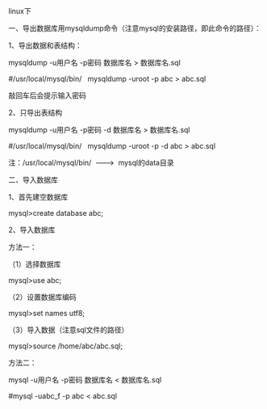 linux下

一、导出数据库用mysqldump命令（注意mysql的安装路径，即此命令的路径）：

1、导出数据和表结构：

mysqldump -u用户名 -p密码 数据库名 > 数据库名.sql

#/usr/local/mysql/bin/   mysqldump -uroot -p abc > abc.sql

敲回车后会提示输入密码

2、只导出表结构

mysqldump -u用户名 -p密码 -d 数据库名 > 数据库名.sql

#/usr/local/mysql/bin/   mysqldump -uroot -p -d abc > abc.sql

注：/usr/local/mysql/bin/  --->  mysql的data目录



二、导入数据库

1、首先建空数据库

mysql>create database abc;

2、导入数据库

方法一：

（1）选择数据库

mysql>use abc;

（2）设置数据库编码

mysql>set names utf8;

（3）导入数据（注意sql文件的路径）

mysql>source /home/abc/abc.sql;

方法二：

mysql -u用户名 -p密码 数据库名 < 数据库名.sql

#mysql -uabc_f -p abc < abc.sql
